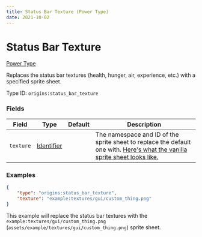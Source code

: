 ```yaml
---
title: Status Bar Texture (Power Type)
date: 2021-10-02
---
```


# Status Bar Texture

[Power Type](../power_types.md)

Replaces the status bar textures (health, hunger, air, experience, etc.) with a specified sprite sheet.

Type ID: `origins:status_bar_texture`


### Fields

Field | Type | Default | Description
------|------|---------|-------------
`texture` | [Identifier](../data_types/identifier.md) | | The namespace and ID of the sprite sheet to replace the default one with. [Here's what the vanilla sprite sheet looks like.](https://media.discordapp.net/attachments/802622603008409600/893716345055772682/unknown.png)


### Examples

```json
{
    "type": "origins:status_bar_texture",
    "texture": "example:textures/gui/custom_thing.png"
}
```

This example will replace the status bar textures with the `example:textures/gui/custom_thing.png` (`assets/example/textures/gui/custom_thing.png`) sprite sheet.
